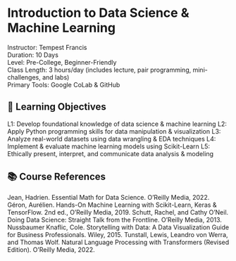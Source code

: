 # Introduction to Data Science & Machine Learning

Instructor: Tempest Francis  
Duration: 10 Days  
Level: Pre-College, Beginner-Friendly  
Class Length: 3 hours/day (includes lecture, pair programming, mini-challenges, and labs)  
Primary Tools: Google CoLab & GitHub  

## 🧠 Learning Objectives
L1: Develop foundational knowledge of data science & machine learning
L2: Apply Python programming skills for data manipulation & visualization
L3: Analyze real-world datasets using data wrangling & EDA techniques
L4: Implement & evaluate machine learning models using Scikit-Learn
L5: Ethically present, interpret, and communicate data analysis & modeling

## 📚 Course References
Jean, Hadrien. Essential Math for Data Science. O’Reilly Media, 2022.
Géron, Aurélien. Hands-On Machine Learning with Scikit-Learn, Keras & TensorFlow. 2nd ed., O’Reilly Media, 2019.
Schutt, Rachel, and Cathy O’Neil. Doing Data Science: Straight Talk from the Frontline. O’Reilly Media, 2013.
Nussbaumer Knaflic, Cole. Storytelling with Data: A Data Visualization Guide for Business Professionals. Wiley, 2015.
Tunstall, Lewis, Leandro von Werra, and Thomas Wolf. Natural Language Processing with Transformers (Revised Edition). O’Reilly Media, 2022.
